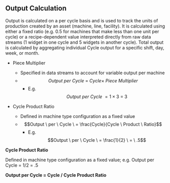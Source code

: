 ## **Output Calculation**

Output is calculated on a per cycle basis and is used to track the units of production created by an asset \(machine, line, facility\). It is calculated using either a fixed ratio \(e.g. 0.5 for machines that make less than one unit per cycle\) or a recipe-dependent value interpreted directly from raw data streams \(1 widget in one cycle and 5 widgets in another cycle\). Total output is calculated by aggregating individual Cycle output for a specific shift, day, week, or month.

* Piece Multiplier
  * Specified in data streams to account for variable output per machine
  * $$Output \ per \ Cycle \ = \ Cycle\times\ Piece \ Multiplier$$
    * E.g. $$Output \ per \ Cycle \ = 1\times3 \ = \ 3$$

* Cycle Product Ratio
  * Defined in machine type configuration as a fixed value
  * $$Output \ per \ Cycle \ = \frac{Cycle}{Cycle \ Product \ Ratio}$$
    * E.g. $$Output \ per \ Cycle \ = \frac{1}{2} \ = \ .5$$


**Cycle Product Ratio**

Defined in machine type configuration as a fixed value; e.g. Output per Cycle = 1\/2 = .5

**Output per Cycle = Cycle \/ Cycle Product Ratio**

